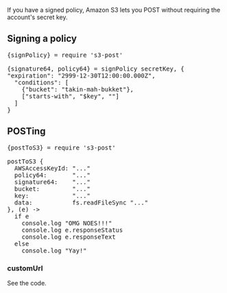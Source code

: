 
If you have a signed policy, Amazon S3 lets you POST without requiring the account's secret key.


## Signing a policy
<pre>
{signPolicy} = require 's3-post'

{signature64, policy64} = signPolicy secretKey, {
"expiration": "2999-12-30T12:00:00.000Z",
  "conditions": [
    {"bucket": "takin-mah-bukket"},
    ["starts-with", "$key", ""]
  ]
}
</pre>


## POSTing
<pre>
{postToS3} = require 's3-post'

postToS3 {
  AWSAccessKeyId: "..."
  policy64:       "..."
  signature64:    "..."
  bucket:         "..."
  key:            "..."
  data:           fs.readFileSync "..."
}, (e) ->
  if e
    console.log "OMG NOES!!!"
    console.log e.responseStatus
    console.log e.responseText
  else
    console.log "Yay!"
</pre>

### customUrl

See the code.
